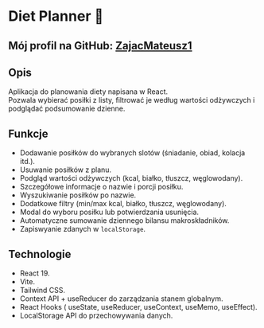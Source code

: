 # Diet Planner 🥗

## Mój profil na GitHub: [ZajacMateusz1](https://github.com/ZajacMateusz1)

## Opis

Aplikacja do planowania diety napisana w React.  
Pozwala wybierać posiłki z listy, filtrować je według wartości odżywczych i podglądać podsumowanie dzienne.

## Funkcje

- Dodawanie posiłków do wybranych slotów (śniadanie, obiad, kolacja itd.).
- Usuwanie posiłków z planu.
- Podgląd wartości odżywczych (kcal, białko, tłuszcz, węglowodany).
- Szczegółowe informacje o nazwie i porcji posiłku.
- Wyszukiwanie posiłków po nazwie.
- Dodatkowe filtry (min/max kcal, białko, tłuszcz, węglowodany).
- Modal do wyboru posiłku lub potwierdzania usunięcia.
- Automatyczne sumowanie dziennego bilansu makroskładników.
- Zapiswyanie zdanych w `localStorage`.

## Technologie

- React 19.
- Vite.
- Tailwind CSS.
- Context API + useReducer do zarządzania stanem globalnym.
- React Hooks ( useState, useReducer, useContext, useMemo, useEffect).
- LocalStorage API do przechowywania danych.
